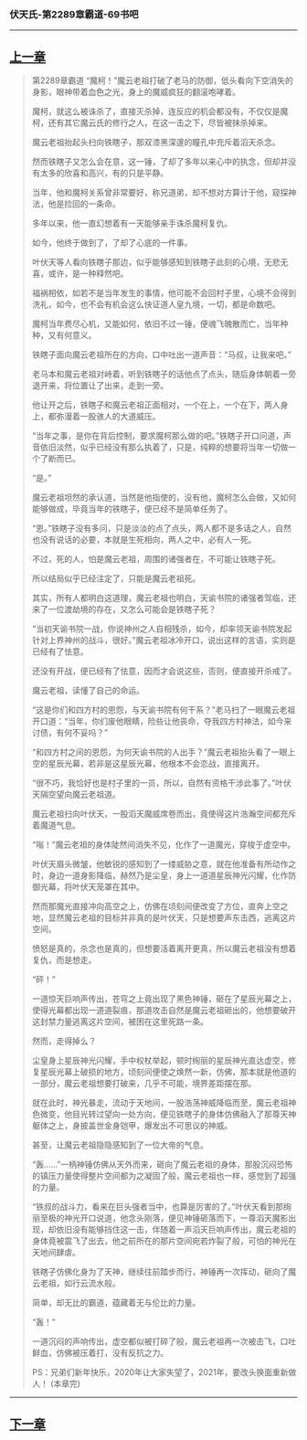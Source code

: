 ### 伏天氏-第2289章霸道-69书吧

--------
[上一章](./c54b4d210c7f96f33abf4e6214a52704.md)
--------


>
>
>
>第2289章霸道
>“魔柯！”魔云老祖打破了老马的防御，低头看向下空消失的身影，眼神带着血色之光，身上的魔威疯狂的翻滚咆哮着。
>
>魔柯，就这么被诛杀了，直接灭杀掉，连反应的机会都没有，不仅仅是魔柯，还有其它魔云氏的修行之人，在这一击之下，尽皆被抹杀掉来。
>
>魔云老祖抬起头扫向铁瞎子，那双漆黑深邃的瞳孔中充斥着滔天杀念。
>
>然而铁瞎子又怎么会在意，这一锤，了却了多年以来心中的执念，但却并没有太多的欣喜和高兴，有的只是平静。
>
>当年，他和魔柯关系曾非常要好，称兄道弟，却不想对方算计于他，窥探神法，他是捡回的一条命。
>
>多年以来，他一直幻想着有一天能够亲手诛杀魔柯复仇。
>
>如今，他终于做到了，了却了心底的一件事。
>
>叶伏天等人看向铁瞎子那边，似乎能够感知到铁瞎子此刻的心境，无悲无喜，或许，是一种释然吧。
>
>福祸相依，如若不是当年发生的事情，他可能不会回村子里，心境不会得到洗礼，如今，也不会有机会这么快证道人皇九境，一切，都是命数吧。
>
>魔柯当年费尽心机，又能如何，依旧不过一锤，便魂飞魄散而亡，当年种种，又有何意义。
>
>铁瞎子面向魔云老祖所在的方向，口中吐出一道声音：“马叔，让我来吧。”
>
>老马本和魔云老祖对峙着，听到铁瞎子的话他点了点头，随后身体朝着一旁退开来，将位置让了出来，走到一旁。
>
>他让开之后，铁瞎子和魔云老祖正面相对，一个在上，一个在下，两人身上，都弥漫着一股骇人的大道威压。
>
>“当年之事，是你在背后控制，要求魔柯那么做的吧。”铁瞎子开口问道，声音依旧淡然，似乎已经没有那么执着了，只是，纯粹的想要将当年一切做一个了断而已。
>
>“是。”
>
>魔云老祖坦然的承认道，当然是他指使的，没有他，魔柯怎么会做，又如何能够做成，毕竟当年的铁瞎子，便已经不是简单任务了。
>
>“恩。”铁瞎子没有多问，只是淡淡的点了点头，两人都不是多话之人，自然也没有说话的必要，本就是生死相向，两人之中，必有人一死。
>
>不过，死的人，怕是魔云老祖，周围的诸强者在，不可能让铁瞎子死。
>
>所以结局似乎已经注定了，只能是魔云老祖死。
>
>其实，所有人都明白这道理，魔云老祖也明白，天谕书院的诸强者驾临，还来了一位渡劫境的存在，又怎么可能会是铁瞎子死？
>
>“当初天谕书院一战，你说神州之人自相残杀，如今，却率领天谕书院发起针对上界神州的战斗，很好。”魔云老祖冰冷开口，说出这样的言语，实则是已经有了怯意。
>
>还没有开战，便已经有了怯意，因而才会说这些，否则，便直接开杀戒了。
>
>魔云老祖，读懂了自己的命运。
>
>“这是你们和四方村的恩怨，与天谕书院有何干系？”老马扫了一眼魔云老祖开口道：“当年，你们废他眼睛，险些让他丧命，夺我四方村神法，如今来讨债，有何不妥吗？”
>
>“和四方村之间的恩怨，为何天谕书院的人出手？”魔云老祖抬头看了一眼上空的星辰光幕，若非是这星辰光幕，他根本不会恋战，直接离开。
>
>“很不巧，我恰好也是村子里的一员，所以，自然有资格干涉此事了。”叶伏天隔空望向魔云老祖道。
>
>魔云老祖扫向叶伏天，一股滔天魔威席卷而出，竟使得这片浩瀚空间都充斥着魔道气息。
>
>“嗡！”魔云老祖的身体陡然间消失不见，化作了一道魔光，穿梭于虚空中。
>
>叶伏天眉头微皱，他敏锐的感知到了一缕威胁之意，就在他准备有所动作之时，身边一道身影降临，赫然乃是尘皇，身上一道道星辰神光闪耀，化作防御光幕，将叶伏天笼罩在其中。
>
>然而那魔光直接冲向高空之上，仿佛在顷刻间便改变了方位，直奔上空之地，显然魔云老祖的目标并非真的是叶伏天，只是想要声东击西，逃离这片空间。
>
>愤怒是真的，杀念也是真的，但想要活着离开更真，所以魔云老祖没有想着复仇，而是想走。
>
>“砰！”
>
>一道惊天巨响声传出，苍穹之上竟出现了黑色神锤，砸在了星辰光幕之上，使得光幕都出现一道道裂痕，那道攻击自然是魔云老祖砸出的，他想要破开这封禁力量逃离这片空间，被困在这里死路一条。
>
>然而，走得掉么？
>
>尘皇身上星辰神光闪耀，手中权杖举起，顿时绚丽的星辰神光直达虚空，修复星辰光幕上破损的地方，顷刻间便使之焕然一新，仿佛，那本就是他道的一部分，魔云老祖想要打破来，几乎不可能，境界差距摆在那。
>
>就在此时，神光暴走，流动于天地间，一股浩荡神威降临而至，魔云老祖神色微变，他目光转过望向一处方向，便见铁瞎子的身体仿佛融入了那尊天神躯体之上，身披盖世金身铠甲，爆发出不可思议的神威。
>
>甚至，让魔云老祖隐隐感知到了一位大帝的气息。
>
>“轰……”一柄神锤仿佛从天外而来，砸向了魔云老祖的身体，那股沉闷恐怖的镇压力量使得整片空间都为之凝固了般，魔云老祖也一样，感觉到了超强的力量。
>
>“铁叔的战斗力，看来在巨头强者当中，也算是厉害的了。”叶伏天看到那绚丽至极的神光开口说道，他念头刚落，便见神锤砸落而下，一尊滔天魔影出现，却依旧没有能够挡住这一击，伴随着一声滔天巨响声传出，魔云老祖的身体竟被震飞了出去，他之前所在的那片空间宛若炸裂了般，可怕的神光在天地间肆虐。
>
>铁瞎子仿佛化身为了天神，继续往前踏步而行，神锤再一次挥动，砸向了魔云老祖，如行云流水般。
>
>简单，却无比的霸道，蕴藏着无与伦比的力量。
>
>“轰！”
>
>一道沉闷的声响传出，虚空都似被打碎了般，魔云老祖再一次被击飞，口吐鲜血，仿佛被压着打，没有反抗之力。
>
>PS：兄弟们新年快乐，2020年让大家失望了，2021年，要改头换面重新做人！
>(本章完)
>
>

--------
[下一章](./f5867b384296b1bf0ae3aaa98f2ac6ac.md)
--------
